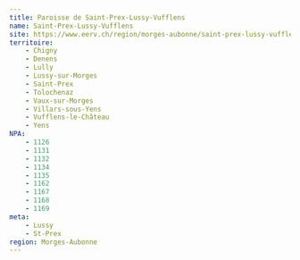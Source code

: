 ```yaml
---
title: Paroisse de Saint-Prex-Lussy-Vufflens
name: Saint-Prex-Lussy-Vufflens
site: https://www.eerv.ch/region/morges-aubonne/saint-prex-lussy-vufflens/accueil
territoire:
    - Chigny
    - Denens
    - Lully
    - Lussy-sur-Morges
    - Saint-Prex
    - Tolochenaz
    - Vaux-sur-Morges
    - Villars-sous-Yens
    - Vufflens-le-Château
    - Yens
NPA:
    - 1126
    - 1131
    - 1132
    - 1134
    - 1135
    - 1162
    - 1167
    - 1168
    - 1169
meta:
    - Lussy
    - St-Prex
region: Morges-Aubonne
---
```

